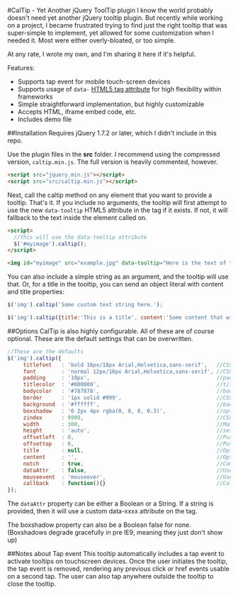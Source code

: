 #CalTip - Yet Another jQuery ToolTip plugin
I know the world probably doesn't need yet another jQuery tooltip plugin. But recently while working on a project, I became frustrated trying to find just the right tooltip that was super-simple to implement, yet allowed for some customization when I needed it. Most were either overly-bloated, or too simple. 

At any rate, I wrote my own, and I'm sharing it here if it's helpful.

Features:
* Supports tap event for mobile touch-screen devices
* Supports usage of `data-` [HTML5 tag attribute](http://ejohn.org/blog/html-5-data-attributes/) for high flexibility within frameworks
* Simple straightforward implementation, but highly customizable
* Accepts HTML, iframe embed code, etc.
* Includes demo file

##Installation
Requires jQuery 1.7.2 or later, which I didn't include in this repo.

Use the plugin files in the **src** folder. I recommend using the compressed version, `caltip.min.js`. The full version is heavily commented, however.
```html
<script src="jquery.min.js"></script>
<script src="src/caltip.min.js"></script>
```
Next, call the caltip method on any element that you want to provide a tooltip. That's it. If you include no arguments, the tooltip will first attempt to use the new `data-tooltip` HTML5 attribute in the tag if it exists. If not, it will fallback to the text inside the element called on.
```html
<script>
  //this will use the data-tooltip attribute
  $('#myimage').caltip();
</script>

<img id="myimage" src="example.jpg" data-tooltip="Here is the text of the tooltip" />
```

You can also include a simple string as an argument, and the tooltip will use that. Or, for a title in the tooltip, you can send an object literal with content and title properties:
```javascript
$('img').caltip('Some custom text string here.');

$('img').caltip({title:'This is a title', content:'Some content that will display below the title'});
```

##Options
CalTip is also highly configurable. All of these are of course optional. These are the default settings that can be overwritten.
```javascript
//These are the defaults
$('img').caltip({
     titlefont   : 'bold 16px/18px Arial,Helvetica,sans-serif',   //CSS font for title
     font        : 'normal 12px/16px Arial,Helvetica,sans-serif', //CSS font for body
     padding     : '10px',                                        //padding from box edges
     titlecolor  : '#000000',                                     //title color
     bodycolor   : '#787878',                                     //body color
     border      : '1px solid #999',                              //CSS border, set to 'none' for none
     background  : '#ffffff',                                     //background color
     boxshadow   : '0 2px 4px rgba(0, 0, 0, 0.3)',                //optional CSS3 boxshadow. Set false for none
     zindex      : 9999,                                          //CSS zindex property
     width       : 300,                                           //Maximum width of tooltip
     height      : 'auto',                                        //set a defined height
     offsetleft  : 0,                                             //Push tooltip additional pixels to the left
     offsettop   : 0,                                             //Push tooltip additional pixels downward
     title       : null,                                          //Optional title string
     content     : '',                                            //Optional content string
     notch       : true,                                          //Coming soon
     dataAttr    : false,                                         //Use custom data attribute, i.e. data-something
     mouseevent  : 'mouseover',                                   //Use different event handler
     callback    : function(){}                                   //Callback after tooltip is activated
});
```
The `dataAttr` property can be either a Boolean or a String. If a string is provided, then it will use a custom data-xxxx attribute on the tag. 

The boxshadow property can also be a Boolean false for none. (Boxshadows degrade gracefully in pre IE9, meaning they just don't show up)

##Notes about Tap event
This tooltip automatically includes a tap event to activate tooltips on touchscreen devices. Once the user initiates the tooltip, the tap event is removed, rendering any previous click or href events usable on a second tap. The user can also tap anywhere outside the tooltip to close the tooltip.
